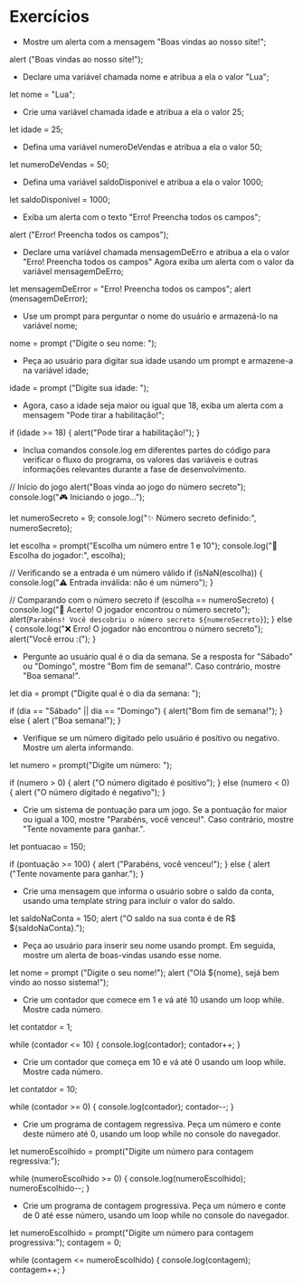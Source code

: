 # Exercícios

- Mostre um alerta com a mensagem "Boas vindas ao nosso site!";

alert ("Boas vindas ao nosso site!");

- Declare uma variável chamada nome e atribua a ela o valor "Lua";

let nome = "Lua";

- Crie uma variável chamada idade e atribua a ela o valor 25;

let idade = 25;

- Defina uma variável numeroDeVendas e atribua a ela o valor 50;

let numeroDeVendas = 50;

- Defina uma variável saldoDisponivel e atribua a ela o valor 1000;

let saldoDisponivel = 1000;

- Exiba um alerta com o texto "Erro! Preencha todos os campos";

alert ("Error! Preencha todos os campos");

- Declare uma variável chamada mensagemDeErro e atribua a ela o valor "Erro! Preencha todos os campos" Agora exiba um alerta com o valor da variável mensagemDeErro;

let mensagemDeError = "Erro! Preencha todos os campos";
alert (mensagemDeError);

- Use um prompt para perguntar o nome do usuário e armazená-lo na variável nome;

nome = prompt ("Digite o seu nome: ");

- Peça ao usuário para digitar sua idade usando um prompt e armazene-a na variável idade;

idade = prompt ("Digite sua idade: ");

- Agora, caso a idade seja maior ou igual que 18, exiba um alerta com a mensagem "Pode tirar a habilitação!";

if (idade >= 18) {
    alert("Pode tirar a habilitação!");
}

- Inclua comandos console.log em diferentes partes do código para verificar o fluxo do programa, os valores das variáveis e outras informações relevantes durante a fase de desenvolvimento.

// Início do jogo
alert("Boas vinda ao jogo do número secreto");
console.log("🎮 Iniciando o jogo...");

let numeroSecreto = 9;
console.log("✨ Número secreto definido:", numeroSecreto);

let escolha = prompt("Escolha um número entre 1 e 10");
console.log("📝 Escolha do jogador:", escolha);

// Verificando se a entrada é um número válido
if (isNaN(escolha)) {
    console.log("⚠️ Entrada inválida: não é um número");
}

// Comparando com o número secreto
if (escolha == numeroSecreto) {
    console.log("🎉 Acerto! O jogador encontrou o número secreto");
    alert(`Parabéns! Você descobriu o número secreto ${numeroSecreto}`);
} else {
    console.log("❌ Erro! O jogador não encontrou o número secreto");
    alert("Você errou :(");
}

- Pergunte ao usuário qual é o dia da semana. Se a resposta for "Sábado" ou "Domingo", mostre "Bom fim de semana!". Caso contrário, mostre "Boa semana!".

let dia = prompt ("Digite qual é o dia da semana: ");

if (dia == "Sábado" || dia == "Domingo") {
    alert("Bom fim de semana!");
} else {
    alert ("Boa semana!");
}

- Verifique se um número digitado pelo usuário é positivo ou negativo. Mostre um alerta informando.

let numero = prompt("Digite um número: ");

if (numero > 0) {
    alert ("O número digitado é positivo");
} else (numero < 0) {
    alert ("O número digitado é negativo");
}

- Crie um sistema de pontuação para um jogo. Se a pontuação for maior ou igual a 100, mostre "Parabéns, você venceu!". Caso contrário, mostre "Tente novamente para ganhar.".

let pontuacao = 150;

if (pontuação >= 100) {
    alert ("Parabéns, você venceu!");
} else {
    alert ("Tente novamente para ganhar.");
}

- Crie uma mensagem que informa o usuário sobre o saldo da conta, usando uma template string para incluir o valor do saldo.

let saldoNaConta = 150;
alert ("O saldo na sua conta é de R$ ${saldoNaConta}.");

- Peça ao usuário para inserir seu nome usando prompt. Em seguida, mostre um alerta de boas-vindas usando esse nome.

let nome = prompt ("Digite o seu nome!");
alert ("Olá ${nome}, sejá bem vindo ao nosso sistema!");

- Crie um contador que comece em 1 e vá até 10 usando um loop while. Mostre cada número.

let contatdor = 1;

while (contador <= 10) {
    console.log(contador);
    contador++;
}

- Crie um contador que começa em 10 e vá até 0 usando um loop while. Mostre cada número.

let contatdor = 10;

while (contador >= 0) {
    console.log(contador);
    contador--;
}

- Crie um programa de contagem regressiva. Peça um número e conte deste número até 0, usando um loop while no console do navegador.

let numeroEscolhido = prompt("Digite um número para contagem regressiva:");

while (numeroEscolhido >= 0) {
    console.log(numeroEscolhido);
    numeroEscolhido--;
}

- Crie um programa de contagem progressiva. Peça um número e conte de 0 até esse número, usando um loop while no console do navegador.

let numeroEscolhido = prompt("Digite um número para contagem progressiva:");
contagem = 0;

while (contagem <= numeroEscolhido) {
    console.log(contagem);
    contagem++;
}

